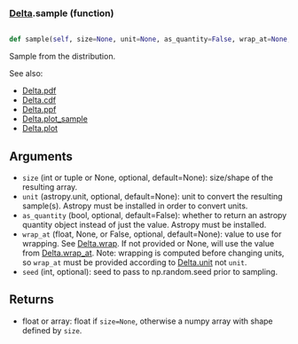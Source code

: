 ### [Delta](Delta.md).sample (function)


```py

def sample(self, size=None, unit=None, as_quantity=False, wrap_at=None, seed=None)

```



Sample from the distribution.

See also:
* [Delta.pdf](Delta.pdf.md)
* [Delta.cdf](Delta.cdf.md)
* [Delta.ppf](Delta.ppf.md)
* [Delta.plot_sample](Delta.plot_sample.md)
* [Delta.plot](Delta.plot.md)

Arguments
-----------
* `size` (int or tuple or None, optional, default=None): size/shape of the
    resulting array.
* `unit` (astropy.unit, optional, default=None): unit to convert the
    resulting sample(s).  Astropy must be installed in order to convert
    units.
* `as_quantity` (bool, optional, default=False): whether to return an
    astropy quantity object instead of just the value.  Astropy must
    be installed.
* `wrap_at` (float, None, or False, optional, default=None): value to
    use for wrapping.  See [Delta.wrap](Delta.wrap.md).  If not provided or None,
    will use the value from [Delta.wrap_at](Delta.wrap_at.md).  Note: wrapping is
    computed before changing units, so `wrap_at` must be provided
    according to [Delta.unit](Delta.unit.md) not `unit`.
* `seed` (int, optional): seed to pass to np.random.seed
    prior to sampling.

Returns
---------
* float or array: float if `size=None`, otherwise a numpy array with
    shape defined by `size`.

